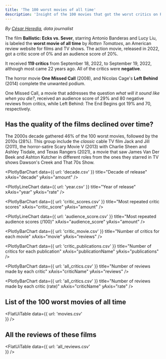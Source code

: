 ```yaml
---
title: 'The 100 worst movies of all time'
description: 'Insight of the 100 movies that got the worst critics on Rotten Tomatoes'
---
```


*By [César Heredia](https://x.com/cahered), data journalist*

The film **Ballistic: Ecks vs. Sever**, starring Antonio Banderas and Lucy Liu, is labeled the **worst movie of all time** by *Rotten Tomatoes*, an American review website for films and TV shows. The action movie, released in 2022, got a critic score of 0% and an audience score of 20%.

It received **119 critics** from September 18, 2022, to September 19, 2022, although most came 22 years ago. All of the critics were **negative**.

The horror movie **One Missed Call** (2008), and Nicolas Cage's **Left Behind** (2014) complete the unwanted podium.

One Missed Call, a movie that addresses the question *what will it sound like when you die?*, received an audience score of 29% and 80 negative reviews from critics, while Left Behind: The End Begins got 19% and 70, respectively.

## Has the quality of the films declined over time?

The 2000s decade gathered 46% of the 100 worst movies, followed by the 2010s (28%). This group include the *classic* cable TV film Jack and Jill (2011), the horror-satire Scary Movie V (2013) with Charlie Sheen and Ashley Tisdale, and Texas Rangers (2021), a movie that saw James Van Der Beek and Ashton Kutcher in different roles from the ones they starred in TV shows Dawson's Creek and That 70s Show.

<PlotlyBarChart
  data={{
    url: 'decade.csv'
  }}
  title="Decade of release"
  xAxis="decade"
  yAxis="amount"
/>



<PlotlyLineChart
  data={{
    url: 'year.csv'
  }}
  title="Year of release"
  xAxis="year"
  yAxis="rate"
/>

<PlotlyBarChart
  data={{
    url: 'critic_scores.csv'
  }}
  title="Most repeated critic scores"
  xAxis="critic_score"
  yAxis="amount"
/>

<PlotlyLineChart
  data={{
    url: 'audience_score.csv'
  }}
  title="Most repeated audience scores (/100)"
  xAxis="audience_score"
  yAxis="amount"
/>

<PlotlyBarChart
  data={{
    url: 'critic_movie.csv'
  }}
  title="Number of critics for each movie"
  xAxis="movie"
  yAxis="reviews"
/>

<PlotlyBarChart
  data={{
    url: 'critic_publications.csv'
  }}
  title="Number of critics for each publication"
  xAxis="publicationName"
  yAxis="publications"
/>

<PlotlyBarChart
  data={{
    url: 'all_critics.csv'
  }}
  title="Number of reviews made by each critic"
  xAxis="criticName"
  yAxis="reviews"
/>

<PlotlyBarChart
  data={{
    url: 'all_critics.csv'
  }}
  title="Number of reviews made by each critic (rate)"
  xAxis="criticName"
  yAxis="rate"
/>

## List of the 100 worst movies of all time

<FlatUiTable
  data={{
    url: 'movies.csv'    
  }}
/>

## All the reviews of these films

<FlatUiTable
  data={{
    url: 'all_reviews.csv'    
  }}
/>
